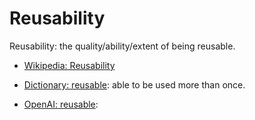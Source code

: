 # Reusability

Reusability: the quality/ability/extent of being reusable.

<div data-chatgpt-prompt="explain reusability (system quality attribute, non-functional requirement, cross-functional contraint)"></div>

* [Wikipedia: Reusability](https://wikipedia.org/wiki/Reusability)

* [Dictionary: reusable](https://www.dictionary.com/browse/reusable): able to be used more than once.

* [OpenAI: reusable](https:://openai.com): <div data-chatgpt-prompt="define reusable (computers and software)"></div>
